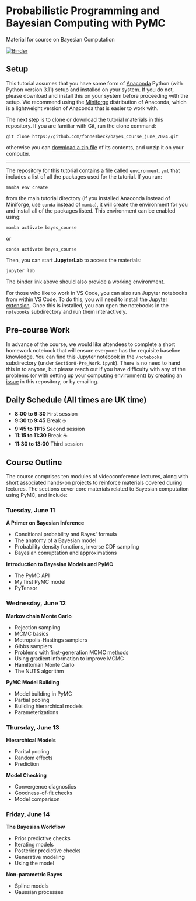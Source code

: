 # Probabilistic Programming and Bayesian Computing with PyMC

Material for course on Bayesian Computation

[![Binder](https://mybinder.org/badge_logo.svg)](https://mybinder.org/v2/gh/fonnesbeck/bayes_course_june_2024/main) 

## Setup

This tutorial assumes that you have some form of [Anaconda](https://www.anaconda.com/products/individual#download-section) Python (with Python version 3.11) setup and installed on your system. If you do not, please download and install this on your system before proceeding with the setup. We recommend using the [Miniforge](https://github.com/conda-forge/miniforge#download) distribution of Anaconda, which is a lightweight version of Anaconda that is easier to work with.

The next step is to clone or download the tutorial materials in this repository. If you are familiar with Git, run the clone command:

    git clone https://github.com/fonnesbeck/bayes_course_june_2024.git

otherwise you can [download a zip file](https://github.com/fonnesbeck/bayes_course_june_2024/archive/main.zip) of its contents, and unzip it on your computer.
***
The repository for this tutorial contains a file called `environment.yml` that includes a list of all the packages used for the tutorial. If you run:

    mamba env create

from the main tutorial directory (if you installed Anaconda instead of Miniforge, use `conda` instead of `mamba`), it will create the environment for you and install all of the packages listed. This environment can be enabled using:

    mamba activate bayes_course  

or 
    
    conda activate bayes_course

Then, you can start **JupyterLab** to access the materials:

    jupyter lab

The binder link above should also provide a working environment.

For those who like to work in VS Code, you can also run Jupyter notebooks from within VS Code. To do this, you will need to install the [Jupyter extension](https://marketplace.visualstudio.com/items?itemName=ms-toolsai.jupyter). Once this is installed, you can open the notebooks in the `notebooks` subdirectory and run them interactively.

## Pre-course Work

In advance of the course, we would like attendees to complete a short homework notebook that will ensure everyone has the requisite baseline knowledge. You can find this Jupyter notebook in the `/notebooks` subdirectory (under `Section0-Pre_Work.ipynb`). There is no need to hand this in to anyone, but please reach out if you have difficulty with any of the problems (or with setting up your computing environment) by creating an [issue](https://github.com/fonnesbeck/bayes_course_june_2024/issues) in this repository, or by emailing.

## Daily Schedule (All times are UK time)

- **8:00 to 9:30** First session
- **9:30 to 9:45** Break ☕
- **9:45 to 11:15** Second session
- **11:15 to 11:30** Break ☕
- **11:30 to 13:00** Third session

## Course Outline

The course comprises ten modules of videoconference lectures, along with short associated hands-on projects to reinforce materials covered during lectures. The sections cover core materials related to Bayesian computation using PyMC, and include:

### Tuesday, June 11

**A Primer on Bayesian Inference**
- Conditional probability and Bayes' formula
- The anatomy of a Bayesian model
- Probability density functions, inverse CDF sampling
- Bayesian comuptation and approximations

**Introduction to Bayesian Models and PyMC** 
- The PyMC API
- My first PyMC model
- PyTensor
  
### Wednesday, June 12

**Markov chain Monte Carlo** 
- Rejection sampling
- MCMC basics
- Metropolis-Hastings samplers
- Gibbs samplers
- Problems with first-generation MCMC methods
- Using gradient information to improve MCMC
- Hamiltonian Monte Carlo
- The NUTS algorithm

**PyMC Model Building**
- Model building in PyMC
- Partial pooling
- Building hierarchical models
- Parameterizations

### Thursday, June 13

**Hierarchical Models**
- Parital pooling
- Random effects
- Prediction

**Model Checking**
- Convergence diagnostics
- Goodness-of-fit checks
- Model comparison

### Friday, June 14

**The Bayesian Workflow** 
- Prior predictive checks
- Iterating models
- Posterior predictive checks
- Generative modeling
- Using the model

**Non-parametric Bayes** 
- Spline models
- Gaussian processes